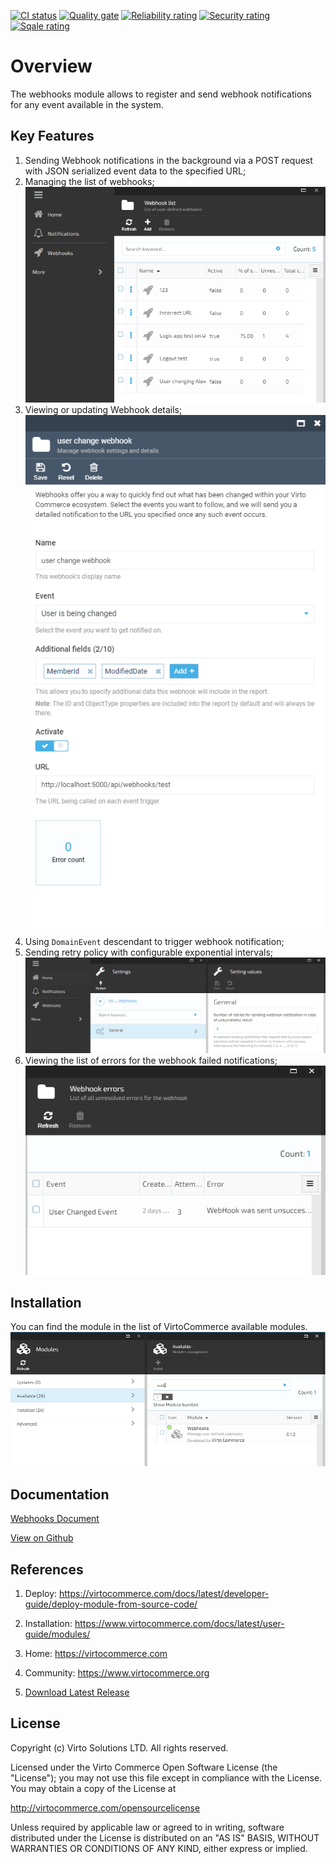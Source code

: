
[![CI status](https://github.com/VirtoCommerce/vc-module-webhooks/workflows/Module%20CI/badge.svg?branch=dev)](https://github.com/VirtoCommerce/vc-module-webhooks/actions?query=workflow%3A"Module+CI") [![Quality gate](https://sonarcloud.io/api/project_badges/measure?project=VirtoCommerce_vc-module-webhooks&metric=alert_status&branch=dev)](https://sonarcloud.io/dashboard?id=VirtoCommerce_vc-module-webhooks) [![Reliability rating](https://sonarcloud.io/api/project_badges/measure?project=VirtoCommerce_vc-module-webhooks&metric=reliability_rating&branch=dev)](https://sonarcloud.io/dashboard?id=VirtoCommerce_vc-module-webhooks) [![Security rating](https://sonarcloud.io/api/project_badges/measure?project=VirtoCommerce_vc-module-webhooks&metric=security_rating&branch=dev)](https://sonarcloud.io/dashboard?id=VirtoCommerce_vc-module-webhooks) [![Sqale rating](https://sonarcloud.io/api/project_badges/measure?project=VirtoCommerce_vc-module-webhooks&metric=sqale_rating&branch=dev)](https://sonarcloud.io/dashboard?id=VirtoCommerce_vc-module-webhooks)

# Overview

The webhooks module allows to register and send webhook notifications for any event available in the system.

## Key Features

1. Sending Webhook notifications in the background via a POST request with JSON serialized event data to the specified URL;
1. Managing the list of webhooks;
![WebhookList](docs/media/webhook-list.png)
1. Viewing or updating Webhook details;
![WebhookDetails](docs/media/webhook-detail-blade.png)
1. Using `DomainEvent` descendant to trigger webhook notification;
1. Sending retry policy with configurable exponential intervals;
![WebhookSettings](docs/media/webhook-settings.png)
1. Viewing the list of errors for the webhook failed notifications;
![WebhookErrorList](docs/media/webhook-error-list.png)

## Installation

You can find the module in the list of VirtoCommerce available modules.
![WebhookInstall](docs/media/webhook-install.png)

## Documentation

[Webhooks Document](/docs/index.md)

[View on Github](https://github.com/VirtoCommerce/vc-module-webhooks/tree/dev)

## References

1. Deploy: https://virtocommerce.com/docs/latest/developer-guide/deploy-module-from-source-code/

1. Installation: https://www.virtocommerce.com/docs/latest/user-guide/modules/

1. Home: https://virtocommerce.com

1. Community: https://www.virtocommerce.org

1. [Download Latest Release](https://github.com/VirtoCommerce/vc-module-webhooks/releases/)

## License

Copyright (c) Virto Solutions LTD. All rights reserved.

Licensed under the Virto Commerce Open Software License (the "License"); you may not use this file except in compliance with the License. You may obtain a copy of the License at

http://virtocommerce.com/opensourcelicense

Unless required by applicable law or agreed to in writing, software distributed under the License is distributed on an "AS IS" BASIS, WITHOUT WARRANTIES OR CONDITIONS OF ANY KIND, either express or implied.
